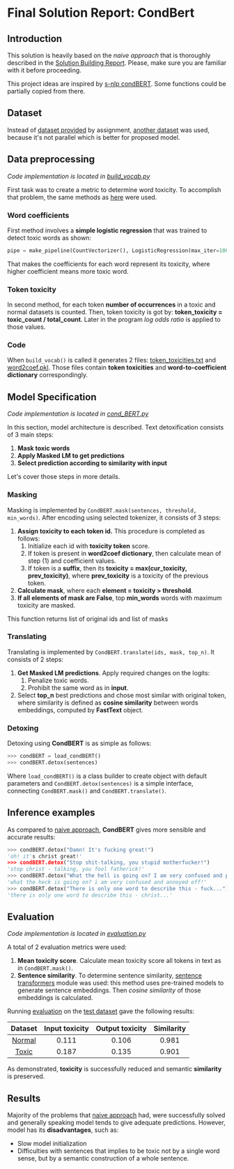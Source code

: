 # Final Solution Report: CondBert
## Introduction
This solution is heavily based on the *naive approach* that is thoroughly described
in the [Solution Building Report](report_1.md).
Please, make sure you are familiar with it before proceeding.

This project ideas are inspired by [s-nlp condBERT](https://github.com/s-nlp/detox/tree/0ebaeab817957bb5463819bec7fa4ed3de9a26ee/emnlp2021/style_transfer/condBERT).
Some functions could be partially copied from there.

## Dataset
Instead of [dataset provided](../data/raw/filtered.tsv) by assignment,
[another dataset](https://github.com/s-nlp/detox/tree/0ebaeab817957bb5463819bec7fa4ed3de9a26ee/emnlp2021/data/train) was used,
because it's not parallel which is better for proposed model.

## Data preprocessing
*Code implementation is located in [build_vocab.py](../src/data/build_vocab.py)*

First task was to create a metric to determine word toxicity.
To accomplish that problem, the same methods as [here](https://github.com/s-nlp/detox/blob/0ebaeab817957bb5463819bec7fa4ed3de9a26ee/emnlp2021/style_transfer/condBERT/condbert_compile_vocab.ipynb) were used.
### Word coefficients
First method involves a **simple logistic regression** that was trained to detect toxic words as shown:
```python
pipe = make_pipeline(CountVectorizer(), LogisticRegression(max_iter=1000))
```
That makes the coefficients for each word represent its toxicity,
where higher coefficient means more toxic word.
### Token toxicity
In second method, for each token **number of occurrences** in a toxic and normal datasets is counted.
Then, token toxicity is got by: **token_toxicity = toxic_count / total_count**.
Later in the program *log odds ratio* is applied to those values.
### Code
When `build_vocab()` is called it generates 2 files: [token_toxicities.txt](../data/interim/vocab/token_toxicities.txt)
and [word2coef.pkl](../data/interim/vocab/word2coef.pkl).
Those files contain **token toxicities** and **word-to-coefficient dictionary** correspondingly.

## Model Specification
*Code implementation is located in [cond_BERT.py](../src/models/cond_BERT.py)*

In this section, model architecture is described. Text detoxification consists of 3 main steps:
1. **Mask toxic words**
2. **Apply Masked LM to get predictions**
3. **Select prediction according to similarity with input**

Let's cover those steps in more details.
### Masking
Masking is implemented by `CondBERT.mask(sentences, threshold, min_words)`.
After encoding using selected tokenizer, it consists of 3 steps:
1. **Assign toxicity to each token id.** This procedure is completed as follows:
    1. Initialize each id with **toxicity token** score.
    2. If token is present in **word2coef dictionary**,
    then calculate mean of step (1) and coefficient values.
    3. If token is a **suffix**, then its **toxicity = max(cur_toxicity, prev_toxicity)**,
    where **prev_toxicity** is a toxicity of the previous token.
2. **Calculate mask**, where each **element = toxicity > threshold**.
3. **If all elements of mask are False**, top **min_words** words with maximum toxicity are masked.

This function returns list of original ids and list of masks
### Translating
Translating is implemented by `CondBERT.translate(ids, mask, top_n)`.
It consists of 2 steps:
1. **Get Masked LM predictions**. Apply required changes on the logits:
    1. Penalize toxic words.
    2. Prohibit the same word as in **input**.
2. Select **top_n** best predictions and chose most similar with original token,
where similarity is defined as **cosine similarity** between words embeddings,
computed by **FastText** object.

### Detoxing
Detoxing using **CondBERT** is as simple as follows:
```python
>>> condBERT = load_condBERT()
>>> condBERT.detox(sentences)
```
Where `load_condBERT()` is a class builder to create object with default parameters and
`CondBERT.detox(sentences)` is a simple interface,
connecting `CondBERT.mask()` and `CondBERT.translate()`.

## Inference examples
As compared to [naive approach](report_1.md), **CondBERT** gives more sensible and accurate results:
```python
>>> condBERT.detox("Damn! It's fucking great!")
'oh! it's christ great!'
>>> condBERT.detox("Stop shit-talking, you stupid motherfucker!")
'stop christ - talking, you fool fatherick!'
>>> condBERT.detox("What the hell is going on? I am very confused and pissed off!")
'what the heck is going on? i am very confused and annoyed off!'
>>> condBERT.detox("There is only one word to describe this - fuck...")
'there is only one word to describe this - christ...'
```

## Evaluation
*Code implementation is located in [evaluation.py](../src/models/evaluation.py)*

A total of 2 evaluation metrics were used:
1. **Mean toxicity score**. Calculate mean toxicity score all tokens in text as in `CondBERT.mask()`.
2. **Sentence similarity**. To determine sentence similarity, [sentence transformers](https://pypi.org/project/sentence-transformers/)
module was used: this method uses pre-trained models to generate sentence embeddings.
Then *cosine similarity* of those embeddings is calculated.

Running [evaluation](../src/models/evaluation.py) on the [test dataset](../data/external/test) gave the following results:

|                     Dataset                     | Input toxicity | Output toxicity | Similarity |
|:-----------------------------------------------:|:--------------:|:---------------:|:----------:|
| [Normal](../data/external/test/test_normal.txt) |     0.111      |      0.106      |   0.981    |
|  [Toxic](../data/external/test/test_toxic.txt)  |     0.187      |      0.135      |   0.901    |

As demonstrated, **toxicity** is successfully reduced and semantic **similarity** is preserved.

## Results
Majority of the problems that [naive approach](report_1.md) had, were successfully solved and
generally speaking model tends to give adequate predictions.
However, model has its **disadvantages**, such as:
- Slow model initialization
- Difficulties with sentences that implies to be toxic not by a single word sense,
but by a semantic construction of a whole sentence.
